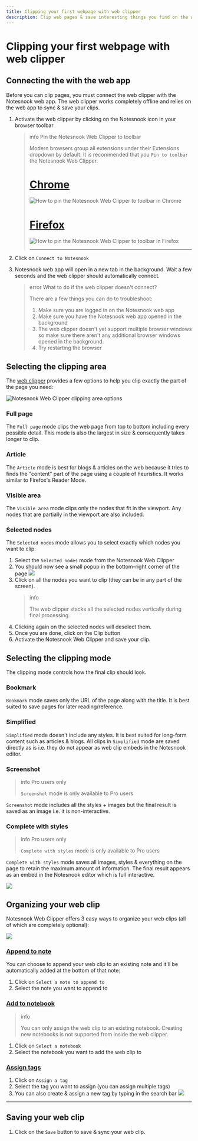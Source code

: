 ```yaml
---
title: Clipping your first webpage with web clipper
description: Clip web pages & save interesting things you find on the web with Notesnook web clipper in a private & secure way.
---
```


# Clipping your first webpage with web clipper

## Connecting the with the web app

Before you can clip pages, you must connect the web clipper with the Notesnook web app. The web clipper works completely offline and relies on the web app to sync & save your clips.

1. Activate the web clipper by clicking on the Notesnook icon in your browser toolbar

   > info Pin the Notesnook Web Clipper to toolbar
   >
   > Modern browsers group all extensions under their Extensions dropdown by default. It is recommended that you `Pin to toolbar` the Notesnook Web Clipper.
   >
   > # [Chrome](#/tab/chrome)
   >
   > ![How to pin the Notesnook Web Clipper to toolbar in Chrome](/static/web-clipper/chrome-pin-to-toolbar.gif)
   >
   > # [Firefox](#/tab/firefox)
   >
   > ![How to pin the Notesnook Web Clipper to toolbar in Firefox](/static/web-clipper/firefox-pin-to-toolbar.gif)
   >
   > ***

2. Click on `Connect to Notesnook`
3. Notesnook web app will open in a new tab in the background. Wait a few seconds and the web clipper should automatically connect.
   > error What to do if the web clipper doesn't connect?
   >
   > There are a few things you can do to troubleshoot:
   >
   > 1. Make sure you are logged in on the Notesnook web app
   > 2. Make sure you have the Notesnook web app opened in the background
   > 3. The web clipper doesn't yet support multiple browser windows so make sure there aren't any additional browser windows opened in the background.
   > 4. Try restarting the browser

## Selecting the clipping area

The [web clipper](https://notesnook.com/notesnook-web-clipper) provides a few options to help you clip exactly the part of the page you need:

![Notesnook Web Clipper clipping area options](/static/web-clipper/clipping-area.png)

### Full page

The `Full page` mode clips the web page from top to bottom including every possible detail. This mode is also the largest in size & consequently takes longer to clip.

### Article

The `Article` mode is best for blogs & articles on the web because it tries to finds the "content" part of the page using a couple of heuristics. It works similar to Firefox's Reader Mode.

### Visible area

The `Visible area` mode clips only the nodes that fit in the viewport. Any nodes that are partially in the viewport are also included.

### Selected nodes

The `Selected nodes` mode allows you to select exactly which nodes you want to clip:

1. Select the `Selected nodes` mode from the Notesnook Web Clipper
2. You should now see a small popup in the bottom-right corner of the page
   ![](/static/web-clipper/selected-nodes-popup.png)
3. Click on all the nodes you want to clip (they can be in any part of the screen).
   > info
   >
   > The web clipper stacks all the selected nodes vertically during final processing.
4. Clicking again on the selected nodes will deselect them.
5. Once you are done, click on the Clip button
6. Activate the Notesnook Web Clipper and save your clip.

## Selecting the clipping mode

The clipping mode controls how the final clip should look.

### Bookmark

`Bookmark` mode saves only the URL of the page along with the title. It is best suited to save pages for later reading/reference.

### Simplified

`Simplified` mode doesn't include any styles. It is best suited for long-form content such as articles & blogs. All clips in `Simplified` mode are saved directly as is i.e. they do not appear as web clip embeds in the Notesnook editor.

### Screenshot

> info Pro users only
>
> `Screenshot` mode is only available to Pro users

`Screenshot` mode includes all the styles + images but the final result is saved as an image i.e. it is non-interactive.

### Complete with styles

> info Pro users only
>
> `Complete with styles` mode is only available to Pro users

`Complete with styles` mode saves all images, styles & everything on the page to retain the maximum amount of information. The final result appears as an embed in the Notesnook editor which is full interactive.

![](/static/web-clipper/web-clip-embed.gif)

## Organizing your web clip

Notesnook Web Clipper offers 3 easy ways to organize your web clips (all of which are completely optional):

![](/static/web-clipper/organize-web-clip.png)

### [Append to note](#/tab/append-to-note)

You can choose to append your web clip to an existing note and it'll be automatically added at the bottom of that note:

1. Click on `Select a note to append to`
2. Select the note you want to append to

### [Add to notebook](#/tab/add-to-notebook)

> info
>
> You can only assign the web clip to an existing notebook. Creating new notebooks is not supported from inside the web clipper.

1. Click on `Select a notebook`
2. Select the notebook you want to add the web clip to

### [Assign tags](#/tab/assign-tags)

1. Click on `Assign a tag`
2. Select the tag you want to assign (you can assign multiple tags)
3. You can also create & assign a new tag by typing in the search bar
   ![](/static/web-clipper/assign-a-tag.gif)

---

## Saving your web clip

1. Click on the `Save` button to save & sync your web clip.
